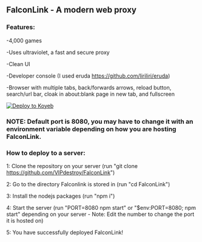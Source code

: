 <h2>FalconLink - A modern web proxy</h2>

<h3>Features:</h3>

-4,000 games

-Uses ultraviolet, a fast and secure proxy

-Clean UI

-Developer console (I used eruda https://github.com/liriliri/eruda)

-Browser with multiple tabs, back/forwards arrows, reload button, search/url bar, cloak in about:blank page in new tab, and fullscreen

[![Deploy to Koyeb](https://camo.githubusercontent.com/86721113f7f1649ceda6caf7ee264dbe44ce51f3f963c97c0d023de58f30d0f8/68747470733a2f2f62696e6261736862616e616e612e6769746875622e696f2f6465706c6f792d627574746f6e732f627574746f6e732f72656d6164652f6b6f7965622e737667)](https://app.koyeb.com/deploy?name=FalconLink&type=git&repository=BradleyLikesCoding%2FFalconLink-UV3&branch=main&builder=buildpack&regions=was&env%5B%5D=&ports=8080%3Bhttp%3B%2F)

<h3>NOTE: Default port is 8080, you may have to change it with an environment variable depending on how you are hosting FalconLink.</h3>
 
<h3>How to deploy to a server:</h3>

1: Clone the repository on your server (run "git clone https://github.com/VIPdestroy/FalconLink")

2: Go to the directory Falconlink is stored in (run "cd FalconLink")

3: Install the nodejs packages (run "npm i")

4: Start the server (run "PORT=8080 npm start" or "$env:PORT=8080; npm start" depending on your server - Note: Edit the number to change the port it is hosted on)

5: You have successfully deployed FalconLink! 
